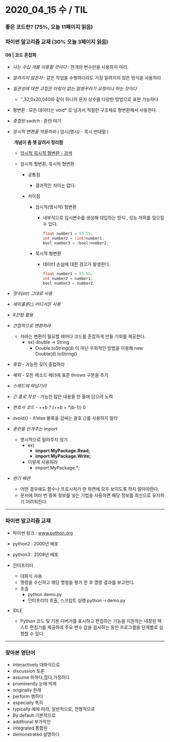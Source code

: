 # 2020_04_15 수 / TIL

### 좋은 코드란? (75%, 오늘 11페이지 읽음)

### 파이썬 알고리즘 교재 (30% 오늘 3페이지 읽음)

#### 06 | 코드 혼잡화

- _나는 수십 개를 이용할 것이다_  : 한개의 변수만을 사용하지 마라. 

- _알려지지 않은자_ : 같은 작업을 수행하더라도 가장 알려지지 않은 방식을 사용하라 

- _일관성에 대한 고집은 아랑이 없는 말썽꾸러기 요청이나 하는 짓이다_

  - '',32,0x20,040와 같이 하나의 문자 상수를 다양한 방법으로 표현 가능하다 

- 형변환 : 모든 데이터는 void* 로 넘겨서 적절한 구조체로 형변환해서 사용한다.

- _중첩된 switch_ : 혼란 야기

- _암시적 변환을 악용하라_  ( 암시(명시) - 묵시 반대말 )

  ​	**개념이 좀 헷 갈려서 정리함**

  - [암시적 묵시적 형변환 - 검색](http://myblog.opendocs.co.kr/archives/1249)

  - 암시적 형변환, 묵시적 형변환

    - 공통점

      - 결과적인 차이는 없다.

    - 차이점

      - 암시적(명시적) 형변환

        - 내부적으로 임시변수를 생성해 대입하는 방식 , 성능 저하를 일으킬 수 있다.

          ```java
          float number1 = 55.55;
          int number2 = (int)number1;
          bool number3 = (bool)number2;
          ```

      - 묵시적 형변환

        - 데이터 손실에 대한 경고가 발생한다.

          ```java
          float number1 = 55.55;
          int number2 = number1;
          bool number3 = number2;
          ```

- _정수(int) 그대로 사용_
- _세미콜론(;) 어디서든 사용_ 
- _8진법 활용_
- _간접적으로 변환하라_ 
  - 자바는 변환이 필요할 때마다 코드를 혼잡하게 만들 기회를 제공한다.
    - ex) double -> String 
      - Double.toString(d) 이 아닌 우회적인 방법을 이용해 new Double(d).toString()
- _중첩_ - 가능한 깇이 중첩하라
- _예외_ - 모든 메소드 헤더에 표준 throws 구문을 추가
- _스레드에 떠넘기라_
- _긴 줄로 작성_ - 가능한 많은 내용을 한 줄에 담으려 노력 
- _변호사 코드_ - *++b ? (*++b + *(b-1)) 0
- _avoid{}_ - if/else 블록을 감싸는 괄호 {}를 사용하지 말라
- _혼란을 안겨주는 import_
  - 명시적으로 알려주지 않기	
    - ex)
      - __import MyPackage.Read;__
      - __import MyPackage.Write;__
    - 이렇게 사용하라
      - import MyPackage.*;

- _변기 배관_
  - 어떤 경우에도 함수나 프로시저가 한 화면에 모두 보이도록 하지 말아야한다.
  - 문서에 여러 번 중복 정보를 넣는 기법을 사용하면 해당 정보를 최신으로 유지하기 어려워진다.

***

### 파이썬 알고리즘 교재

- 파이썬 링크 : www.python.org

- python2 : 2000년 배포
- python3 : 2008년 배포
- 인터프리터 
  - 대화식 사용
  - 명령을 수신하고 해당 명령을 평가 한 후 명령 결과를 보고한다.
  - 호출
    - python demo.py
    - 인터프리터 호출, 스크립트 실행 python -i demo.py

- IDLE
  - Python 코드 및 기본 디버거를 표시하고 편집하는 기능을 지원하는 내장된 텍스트 편집기를 제공하여 주요 변수 값을 검사하는 동안 프로그램을 단계별로 실행할 수 있다.

***

### 찾아본 영단어

- interactively 대화식으로
- discussion 토론
- assume 취하다,잡다,가정하다
- prominently 눈에 띄게
- originally 원래
- perform 행하다
- especially 특히
- typically 예에 따라, 일반적으로, 전형적으로 
- By default 기본적으로
- additional 부가적인
- integrated 통합된 
- demonstrated 설명하다